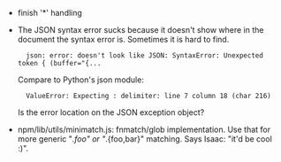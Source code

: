 - finish '*' handling
- The JSON syntax error sucks because it doesn't show where in the document the syntax error is. Sometimes it is hard to find.

        json: error: doesn't look like JSON: SyntaxError: Unexpected token { (buffer="{...

  Compare to Python's json module:

        ValueError: Expecting : delimiter: line 7 column 18 (char 216)

  Is the error location on the JSON exception object?
- npm/lib/utils/minimatch.js: fnmatch/glob implementation. Use that for more generic "*.foo" or "*.{foo,bar}" matching. Says Isaac: "it'd be cool :)".

